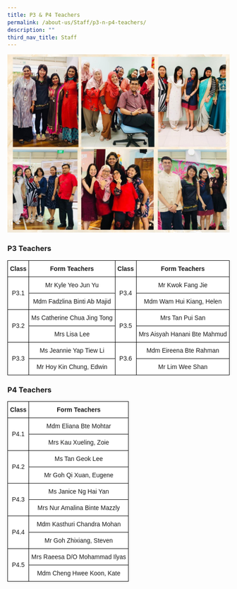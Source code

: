 ```yaml
---
title: P3 & P4 Teachers
permalink: /about-us/Staff/p3-n-p4-teachers/
description: ""
third_nav_title: Staff
---
```

![](/images/P3%20and%20P4%20teachers.jpeg)

### P3 Teachers


<style type="text/css">
.tg  {border-collapse:collapse;border-spacing:0;margin:0px auto;}
.tg td{border-color:black;border-style:solid;border-width:1px;font-family:Arial, sans-serif;font-size:14px;
  overflow:hidden;padding:10px 5px;word-break:normal;}
.tg th{border-color:black;border-style:solid;border-width:1px;font-family:Arial, sans-serif;font-size:14px;
  font-weight:normal;overflow:hidden;padding:10px 5px;word-break:normal;}
.tg .tg-2g1l{background-color:#FFF;font-weight:bold;text-align:center;vertical-align:middle}
.tg .tg-f4yw{background-color:#FFF;text-align:center;vertical-align:middle}
</style>
<table class="tg">
<tbody>
  <tr>
    <td class="tg-2g1l">Class</td>
    <td class="tg-2g1l">Form Teachers</td>
    <td class="tg-2g1l">Class</td>
    <td class="tg-2g1l">Form Teachers</td>
  </tr>
  <tr>
    <td class="tg-f4yw" rowspan="2">P3.1<br></td>
    <td class="tg-f4yw">Mr Kyle Yeo Jun Yu<br></td>
    <td class="tg-f4yw" rowspan="2">P3.4<br></td>
    <td class="tg-f4yw">Mr Kwok Fang Jie<br></td>
  </tr>
  <tr>
    <td class="tg-f4yw">Mdm Fadzlina Binti Ab Majid<br></td>
    <td class="tg-f4yw">Mdm Wam Hui Kiang, Helen<br></td>
  </tr>
  <tr>
    <td class="tg-f4yw" rowspan="2">P3.2<br></td>
    <td class="tg-f4yw">Ms Catherine Chua Jing Tong<br></td>
    <td class="tg-f4yw" rowspan="2">P3.5<br></td>
    <td class="tg-f4yw">Mrs Tan Pui San<br></td>
  </tr>
  <tr>
    <td class="tg-f4yw">Mrs Lisa Lee<br></td>
    <td class="tg-f4yw">Mrs Aisyah Hanani Bte Mahmud <br></td>
  </tr>
  <tr>
    <td class="tg-f4yw" rowspan="2">P3.3<br></td>
    <td class="tg-f4yw">Ms Jeannie Yap Tiew Li<br></td>
    <td class="tg-f4yw" rowspan="2">P3.6<br></td>
    <td class="tg-f4yw">Mdm Eireena Bte Rahman<br></td>
  </tr>
  <tr>
    <td class="tg-f4yw">Mr Hoy Kin Chung, Edwin<br></td>
    <td class="tg-f4yw">Mr Lim Wee Shan</td>
  </tr>
</tbody>
</table>

### P4 Teachers

<style type="text/css">
.tg  {border-collapse:collapse;border-spacing:0;margin:0px auto;}
.tg td{border-color:black;border-style:solid;border-width:1px;font-family:Arial, sans-serif;font-size:14px;
  overflow:hidden;padding:10px 5px;word-break:normal;}
.tg th{border-color:black;border-style:solid;border-width:1px;font-family:Arial, sans-serif;font-size:14px;
  font-weight:normal;overflow:hidden;padding:10px 5px;word-break:normal;}
.tg .tg-2g1l{background-color:#FFF;font-weight:bold;text-align:center;vertical-align:middle}
.tg .tg-f4yw{background-color:#FFF;text-align:center;vertical-align:middle}
</style>
<table class="tg">
<tbody>
  <tr>
    <td class="tg-2g1l">Class<br></td>
    <td class="tg-2g1l">Form Teachers<br></td>
  </tr>
  <tr>
    <td class="tg-f4yw" rowspan="2">P4.1<br></td>
    <td class="tg-f4yw">Mdm Eliana Bte Mohtar<br></td>
  </tr>
  <tr>
    <td class="tg-f4yw">Mrs Kau Xueling, Zoie<br></td>
  </tr>
  <tr>
    <td class="tg-f4yw" rowspan="2">P4.2<br></td>
    <td class="tg-f4yw">Ms Tan Geok Lee<br></td>
  </tr>
  <tr>
    <td class="tg-f4yw">Mr Goh Qi Xuan, Eugene<br></td>
  </tr>
  <tr>
    <td class="tg-f4yw" rowspan="2">P4.3<br></td>
    <td class="tg-f4yw">Ms Janice Ng Hai Yan<br></td>
  </tr>
  <tr>
    <td class="tg-f4yw">Mrs Nur Amalina Binte Mazzly <br></td>
  </tr>
  <tr>
    <td class="tg-f4yw" rowspan="2">P4.4<br></td>
    <td class="tg-f4yw">Mdm Kasthuri Chandra Mohan<br></td>
  </tr>
  <tr>
    <td class="tg-f4yw">Mr Goh Zhixiang, Steven<br></td>
  </tr>
  <tr>
    <td class="tg-f4yw" rowspan="2">P4.5<br></td>
    <td class="tg-f4yw">Mrs Raeesa D/O Mohammad Ilyas<br></td>
  </tr>
  <tr>
    <td class="tg-f4yw">Mdm Cheng Hwee Koon, Kate</td>
  </tr>
</tbody>
</table>